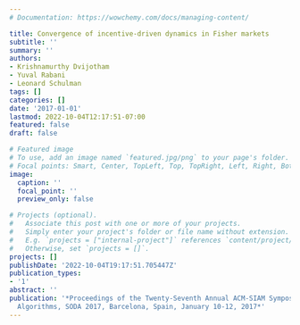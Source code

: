 ```yaml
---
# Documentation: https://wowchemy.com/docs/managing-content/

title: Convergence of incentive-driven dynamics in Fisher markets
subtitle: ''
summary: ''
authors:
- Krishnamurthy Dvijotham
- Yuval Rabani
- Leonard Schulman
tags: []
categories: []
date: '2017-01-01'
lastmod: 2022-10-04T12:17:51-07:00
featured: false
draft: false

# Featured image
# To use, add an image named `featured.jpg/png` to your page's folder.
# Focal points: Smart, Center, TopLeft, Top, TopRight, Left, Right, BottomLeft, Bottom, BottomRight.
image:
  caption: ''
  focal_point: ''
  preview_only: false

# Projects (optional).
#   Associate this post with one or more of your projects.
#   Simply enter your project's folder or file name without extension.
#   E.g. `projects = ["internal-project"]` references `content/project/deep-learning/index.md`.
#   Otherwise, set `projects = []`.
projects: []
publishDate: '2022-10-04T19:17:51.705447Z'
publication_types:
- '1'
abstract: ''
publication: '*Proceedings of the Twenty-Seventh Annual ACM-SIAM Symposium on Discrete
  Algorithms, SODA 2017, Barcelona, Spain, January 10-12, 2017*'
---
```

